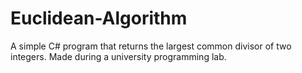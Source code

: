 # Euclidean-Algorithm
A simple C# program that returns the largest common divisor of two integers. Made during a university programming lab.
